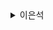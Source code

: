 <details>
<summary>이은석</summary>
<div markdown="1">
1. Thymeleaf

웹 서비스를 만들 때 서버의 데이터 정적 자원(html, css, img)을 조합한다

1 SPA (Single Page Application)
   최초 한 번 전체페이지를 다 불러오고 응답데이터만 페이지 특정부분 렌더링

2. SSR(Server Side Rendering)
   전통적인 웹 애플리케이션 방식. 요청시마다 서버엫서 처리한 후 새로고침으로 페이지에 대한 응답

자바에서 웹 개발시 JSP ( Java Server Page)를 이용하여 진행
JSP 를 사용하면 <% %>형태의 스크립트릿을 사용
html이 혼재된 상태가 되고 html태그의 반복적인 사용으로 인핸 수정하기 어려운 상황이됩니다

이러한 상태를 해결하고자 하는것이 템플릿 엔진을 사용

템플릿 엔진 (Markup)  
데이터를 결한한 결과물을 만들어주는 도구

타임리프는 그 중 하나

스프링 부트에서 JSP가 아닌 타임리프를 사용하는것을 권장

먼저 타임리프의 속성들에 대해 알아보고 실습을 진행하겠습니다.


<pre>

<h3>표현식</h3>

변수 : ${…}
선택 변수 : *{…}
메시지 : #{…}
Link URL : @{…}
리터럴
텍스트 : ‘one text’, ‘Another one’,…
숫자 : 0, 34, 1.0, …
boolean : true, false
Null : null
token : one, sometext, main, …
text opeation
문자열 연결 : +
문자 대체 : |The name is ${name}|
연산
Binary : +, -, *, /, %
마이너스 : -
boolean 연산
Binary : and, or
부정 : !, not
비교 연산
비교연산자 : >, <, >=, <= (gt, lt, ge, le)
균등연산자 : ==, != (eq, ne)
조건 연산
if-then : (if) ? (then)
if-then-else : (if) ? (then) : (else)
Default : (value) ?: (defaultValue)

</pre>

리졸브

</div>
</details>